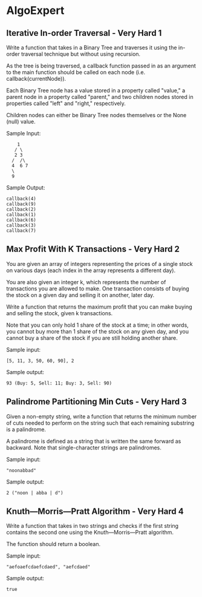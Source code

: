 # AlgoExpert

## Iterative In-order Traversal - Very Hard 1
Write a function that takes in a Binary Tree and traverses it using the in-order traversal technique but without using recursion. 

As the tree is being traversed, a callback function passed in as an argument to the main function should be called on each node (i.e. callback(currentNode)). 

Each Binary Tree node has a value stored in a property called "value," a parent node in a property called "parent," and two children nodes stored in properties called "left" and "right," respectively. 

Children nodes can either be Binary Tree nodes themselves or the None (null) value.

Sample Input:
```
    1
   / \
   2 3
  /  /\
  4  6 7
  \
  9
```
Sample Output:
```
callback(4)
callback(9)
callback(2)
callback(1)
callback(6)
callback(3)
callback(7)
```

## Max Profit With K Transactions - Very Hard 2
You are given an array of integers representing the prices of a single stock on various days (each index in the array represents a different day). 

You are also given an integer k, which represents the number of transactions you are allowed to make. One transaction consists of buying the stock on a given day and selling it on another, later day. 

Write a function that returns the maximum profit that you can make buying and selling the stock, given k transactions. 

Note that you can only hold 1 share of the stock at a time; in other words, you cannot buy more than 1 share of the stock on any given day, and you cannot buy a share of the stock if you are still holding another share.

Sample input: 
```
[5, 11, 3, 50, 60, 90], 2
```
Sample output: 
```
93 (Buy: 5, Sell: 11; Buy: 3, Sell: 90)
```
## Palindrome Partitioning Min Cuts - Very Hard 3
Given a non-empty string, write a function that returns the minimum number of cuts needed to perform on the string such that each remaining substring is a palindrome. 

A palindrome is defined as a string that is written the same forward as backward. Note that single-character strings are palindromes.

Sample input: 
```
"noonabbad"
```
Sample output: 
```
2 ("noon | abba | d")
```
## Knuth—Morris—Pratt Algorithm - Very Hard 4
Write a function that takes in two strings and checks if the first string contains the second one using the Knuth—Morris—Pratt algorithm. 

The function should return a boolean.

Sample input: 
```
"aefoaefcdaefcdaed", "aefcdaed"
```
Sample output: 
```
true
```
